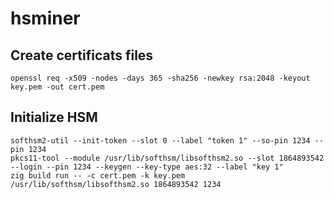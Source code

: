 # hsminer

## Create certificats files

```
openssl req -x509 -nodes -days 365 -sha256 -newkey rsa:2048 -keyout key.pem -out cert.pem
```

## Initialize HSM

```
softhsm2-util --init-token --slot 0 --label "token 1" --so-pin 1234 --pin 1234
pkcs11-tool --module /usr/lib/softhsm/libsofthsm2.so --slot 1864893542 --login --pin 1234 --keygen --key-type aes:32 --label "key 1"
zig build run -- -c cert.pem -k key.pem /usr/lib/softhsm/libsofthsm2.so 1864893542 1234
```
